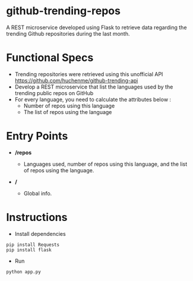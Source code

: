 # github-trending-repos
A REST microservice developed using Flask to retrieve data regarding the trending Github repositories during the last month.

# Functional Specs
* Trending repositories were retrieved using this unofficial API https://github.com/huchenme/github-trending-api
* Develop a REST microservice that list the languages used by the trending public repos on GitHub
* For every language, you need to calculate the attributes below :
  * Number of repos using this language
  * The list of repos using the language

# Entry Points

* **/repos**
   * Languages used, number of repos using this language, and the list of repos using the language.

* **/**
    * Global info.


# Instructions

* Install dependencies
```shell
pip install Requests
pip install flask
```
* Run
```shell
python app.py
```

